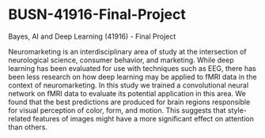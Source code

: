 # BUSN-41916-Final-Project
Bayes, AI and Deep Learning (41916) - Final Project

Neuromarketing is an interdisciplinary area of study at the intersection of neurological science, consumer behavior, and marketing. While deep learning has been evaluated for use with techniques such as EEG, there has been less research on how deep learning may be applied to fMRI data in the context of neuromarketing. In this study we trained a convolutional neural network on fMRI data to evaluate its potential application in this area. We found that the best predictions are produced for brain regions responsible for visual perception of color, form, and motion. This suggests that style-related features of images might have a more significant effect on attention than others.
